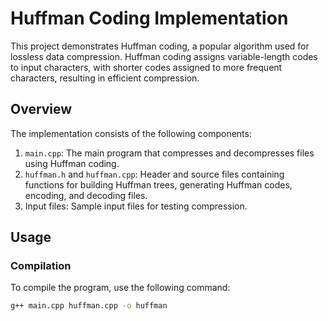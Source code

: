 # Huffman Coding Implementation

This project demonstrates Huffman coding, a popular algorithm used for lossless data compression. Huffman coding assigns variable-length codes to input characters, with shorter codes assigned to more frequent characters, resulting in efficient compression.

## Overview

The implementation consists of the following components:

1. `main.cpp`: The main program that compresses and decompresses files using Huffman coding.
2. `huffman.h` and `huffman.cpp`: Header and source files containing functions for building Huffman trees, generating Huffman codes, encoding, and decoding files.
3. Input files: Sample input files for testing compression.

## Usage

### Compilation
To compile the program, use the following command:

```bash
g++ main.cpp huffman.cpp -o huffman
